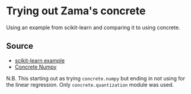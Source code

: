 # Trying out Zama's concrete

Using an example from scikit-learn and comparing it to using concrete.

## Source

* [scikit-learn example](https://scikit-learn.org/stable/auto_examples/linear_model/plot_ols.html)
* [Concrete Numpy](https://docs.zama.ai/concrete-numpy/stable/user/basics/intro.html)

N.B. This starting out as trying `concrete.numpy` but ending in not using for the linear regression. Only `concrete.quantization` module was used.
